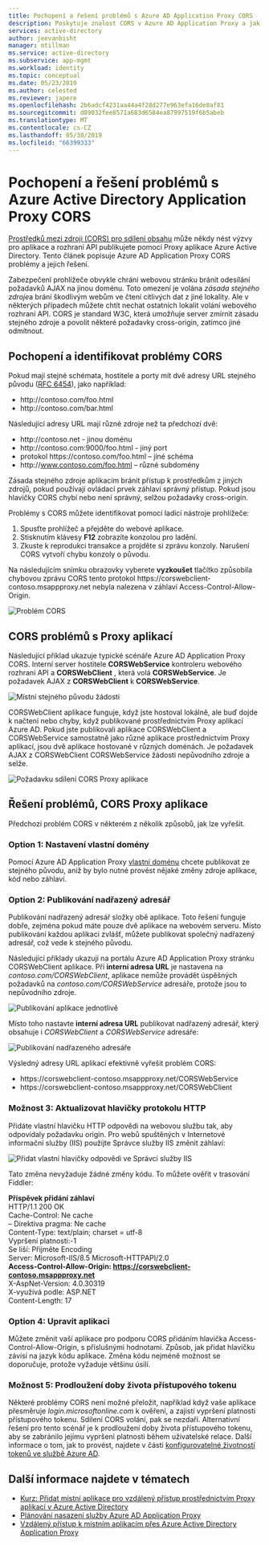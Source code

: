 ```yaml
---
title: Pochopení a řešení problémů s Azure AD Application Proxy CORS
description: Poskytuje znalost CORS v Azure AD Application Proxy a jak identifikovat a řešit problémy CORS.
services: active-directory
author: jeevanbisht
manager: mtillman
ms.service: active-directory
ms.subservice: app-mgmt
ms.workload: identity
ms.topic: conceptual
ms.date: 05/23/2019
ms.author: celested
ms.reviewer: japere
ms.openlocfilehash: 2b6adcf4231aa44a4f28d277e963efa16de8af81
ms.sourcegitcommit: d89032fee8571a683d6584ea87997519f6b5abeb
ms.translationtype: MT
ms.contentlocale: cs-CZ
ms.lasthandoff: 05/30/2019
ms.locfileid: "66399333"
---
```

# <a name="understand-and-solve-azure-active-directory-application-proxy-cors-issues"></a>Pochopení a řešení problémů s Azure Active Directory Application Proxy CORS

[Prostředků mezi zdroji (CORS) pro sdílení obsahu](http://www.w3.org/TR/cors/) může někdy nést výzvy pro aplikace a rozhraní API publikujete pomocí Proxy aplikace Azure Active Directory. Tento článek popisuje Azure AD Application Proxy CORS problémy a jejich řešení.

Zabezpečení prohlížeče obvykle chrání webovou stránku bránit odesílání požadavků AJAX na jinou doménu. Toto omezení je volána *zásada stejného zdroje*a brání škodlivým webům ve čtení citlivých dat z jiné lokality. Ale v některých případech můžete chtít nechat ostatních lokalit volání webového rozhraní API. CORS je standard W3C, která umožňuje server zmírnit zásadu stejného zdroje a povolit některé požadavky cross-origin, zatímco jiné odmítnout.

## <a name="understand-and-identify-cors-issues"></a>Pochopení a identifikovat problémy CORS

Pokud mají stejné schémata, hostitele a porty mít dvě adresy URL stejného původu ([RFC 6454](https://tools.ietf.org/html/rfc6454)), jako například:

-   http:\//contoso.com/foo.html
-   http:\//contoso.com/bar.html

Následující adresy URL mají různé zdroje než ta předchozí dvě:

-   http:\//contoso.net - jinou doménu
-   http:\//contoso.com:9000/foo.html - jiný port
-   protokol https:\//contoso.com/foo.html – jiné schéma
-   http:\//www.contoso.com/foo.html – různé subdomény

Zásada stejného zdroje aplikacím bránit přístup k prostředkům z jiných zdrojů, pokud používají ovládací prvek záhlaví správný přístup. Pokud jsou hlavičky CORS chybí nebo není správný, selžou požadavky cross-origin. 

Problémy s CORS můžete identifikovat pomocí ladicí nástroje prohlížeče:

1. Spusťte prohlížeč a přejděte do webové aplikace.
1. Stisknutím klávesy **F12** zobrazíte konzolou pro ladění.
1. Zkuste k reprodukci transakce a projděte si zprávu konzoly. Narušení CORS vytvoří chybu konzoly o původu.

Na následujícím snímku obrazovky vyberete **vyzkoušet** tlačítko způsobila chybovou zprávu CORS tento protokol https:\//corswebclient-contoso.msappproxy.net nebyla nalezena v záhlaví Access-Control-Allow-Origin.

![Problém CORS](./media/application-proxy-understand-cors-issues/image3.png)

## <a name="cors-challenges-with-application-proxy"></a>CORS problémů s Proxy aplikací

Následující příklad ukazuje typické scénáře Azure AD Application Proxy CORS. Interní server hostitele **CORSWebService** kontroleru webového rozhraní API a **CORSWebClient** , která volá **CORSWebService**. Je požadavek AJAX z **CORSWebClient** k **CORSWebService**.

![Místní stejného původu žádosti](./media/application-proxy-understand-cors-issues/image1.png)

CORSWebClient aplikace funguje, když jste hostoval lokálně, ale buď dojde k načtení nebo chyby, když publikované prostřednictvím Proxy aplikací Azure AD. Pokud jste publikovali aplikace CORSWebClient a CORSWebService samostatně jako různé aplikace prostřednictvím Proxy aplikací, jsou dvě aplikace hostované v různých doménách. Je požadavek AJAX z CORSWebClient CORSWebService žádosti nepůvodního zdroje a selže.

![Požadavku sdílení CORS Proxy aplikace](./media/application-proxy-understand-cors-issues/image2.png)

## <a name="solutions-for-application-proxy-cors-issues"></a>Řešení problémů, CORS Proxy aplikace

Předchozí problém CORS v některém z několik způsobů, jak lze vyřešit.

### <a name="option-1-set-up-a-custom-domain"></a>Option 1: Nastavení vlastní domény

Pomocí Azure AD Application Proxy [vlastní doménu](https://docs.microsoft.com/azure/active-directory/active-directory-application-proxy-custom-domains) chcete publikovat ze stejného původu, aniž by bylo nutné provést nějaké změny zdroje aplikace, kód nebo záhlaví. 

### <a name="option-2-publish-the-parent-directory"></a>Option 2: Publikování nadřazený adresář

Publikování nadřazený adresář složky obě aplikace. Toto řešení funguje dobře, zejména pokud máte pouze dvě aplikace na webovém serveru. Místo publikování každou aplikaci zvlášť, můžete publikovat společný nadřazený adresář, což vede k stejného původu.

Následující příklady ukazují na portálu Azure AD Application Proxy stránku CORSWebClient aplikace.  Při **interní adresa URL** je nastavena na *contoso.com/CORSWebClient*, aplikace nemůže provádět úspěšných požadavků na *contoso.com/CORSWebService* adresáře, protože jsou to nepůvodního zdroje. 

![Publikování aplikace jednotlivě](./media/application-proxy-understand-cors-issues/image4.png)

Místo toho nastavte **interní adresa URL** publikovat nadřazený adresář, který obsahuje i *CORSWebClient* a *CORSWebService* adresáře:

![Publikování nadřazeného adresáře](./media/application-proxy-understand-cors-issues/image5.png)

Výsledný adresy URL aplikací efektivně vyřešit problém CORS:

- https:\//corswebclient-contoso.msappproxy.net/CORSWebService
- https:\//corswebclient-contoso.msappproxy.net/CORSWebClient

### <a name="option-3-update-http-headers"></a>Možnost 3: Aktualizovat hlavičky protokolu HTTP

Přidáte vlastní hlavičku HTTP odpovědi na webovou službu tak, aby odpovídaly požadavku origin. Pro webů spuštěných v Internetové informační služby (IIS) použijte Správce služby IIS změnit záhlaví:

![Přidat vlastní hlavičky odpovědi ve Správci služby IIS](./media/application-proxy-understand-cors-issues/image6.png)

Tato změna nevyžaduje žádné změny kódu. To můžete ověřit v trasování Fiddler:

**Příspěvek přidání záhlaví**\
HTTP/1.1 200 OK\
Cache-Control: Ne cache\
– Direktiva pragma: Ne cache\
Content-Type: text/plain; charset = utf-8\
Vypršení platnosti:-1\
Se liší: Přijměte Encoding\
Server: Microsoft-IIS/8.5 Microsoft-HTTPAPI/2.0\
**Access-Control-Allow-Origin: https://corswebclient-contoso.msappproxy.net** \
X-AspNet-Version: 4.0.30319\
X-využívá podle: ASP.NET\
Content-Length: 17

### <a name="option-4-modify-the-app"></a>Option 4: Upravit aplikaci

Můžete změnit vaší aplikace pro podporu CORS přidáním hlavička Access-Control-Allow-Origin, s příslušnými hodnotami. Způsob, jak přidat hlavičku závisí na jazyk kódu aplikace. Změna kódu nejméně možnost se doporučuje, protože vyžaduje většinu úsilí.

### <a name="option-5-extend-the-lifetime-of-the-access-token"></a>Možnost 5: Prodloužení doby života přístupového tokenu

Některé problémy CORS není možné přeložit, například když vaše aplikace přesměruje *login.microsoftonline.com* k ověření, a zajistí vypršení platnosti přístupového tokenu. Sdílení CORS volání, pak se nezdaří. Alternativní řešení pro tento scénář je k prodloužení doby života přístupového tokenu, aby se zabránilo jejímu vypršení platnosti během uživatelské relace. Další informace o tom, jak to provést, najdete v části [konfigurovatelné životností tokenů ve službě Azure AD](../develop/active-directory-configurable-token-lifetimes.md).

## <a name="see-also"></a>Další informace najdete v tématech
- [Kurz: Přidat místní aplikace pro vzdálený přístup prostřednictvím Proxy aplikací v Azure Active Directory](application-proxy-add-on-premises-application.md) 
- [Plánování nasazení služby Azure AD Application Proxy](application-proxy-deployment-plan.md) 
- [Vzdálený přístup k místním aplikacím přes Azure Active Directory Application Proxy](application-proxy.md) 
